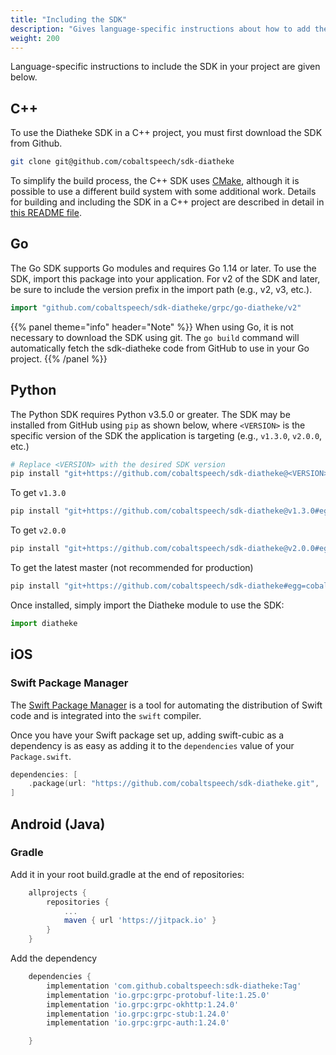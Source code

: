```yaml
---
title: "Including the SDK"
description: "Gives language-specific instructions about how to add the SDK to your project."
weight: 200
---
```


Language-specific instructions to include the SDK in your project
are given below.

<!--more-->

## C++

To use the Diatheke SDK in a C++ project, you must first
download the SDK from Github.

```bash
git clone git@github.com/cobaltspeech/sdk-diatheke
```

To simplify the build process, the C++ SDK uses [CMake](http://www.cmake.org),
although it is possible to use a different build system with some additional
work. Details for building and including the SDK in a C++ project are
described in detail in [this README file](https://github.com/cobaltspeech/sdk-diatheke/blob/master/grpc/cpp-diatheke/README.md).


## Go
The Go SDK supports Go modules and requires Go 1.14 or later. To use the
SDK, import this package into your application. For v2 of the SDK and later,
be sure to include the version prefix in the import path (e.g., v2, v3, etc.).

``` go
import "github.com/cobaltspeech/sdk-diatheke/grpc/go-diatheke/v2"
```

{{% panel theme="info" header="Note" %}}
When using Go, it is not necessary to download the SDK using git.
The `go build` command will automatically fetch the sdk-diatheke code
from GitHub to use in your Go project.
{{% /panel %}}


## Python
The Python SDK requires Python v3.5.0 or greater. The SDK may be installed
from GitHub using `pip` as shown below, where `<VERSION>` is the specific
version of the SDK the application is targeting (e.g., `v1.3.0`, `v2.0.0`, etc.)

```bash
# Replace <VERSION> with the desired SDK version
pip install "git+https://github.com/cobaltspeech/sdk-diatheke@<VERSION>#egg=cobalt-diatheke&subdirectory=grpc/py-diatheke"
```

To get `v1.3.0`
```bash
pip install "git+https://github.com/cobaltspeech/sdk-diatheke@v1.3.0#egg=cobalt-diatheke&subdirectory=grpc/py-diatheke"
```

To get `v2.0.0`
```bash
pip install "git+https://github.com/cobaltspeech/sdk-diatheke@v2.0.0#egg=cobalt-diatheke&subdirectory=grpc/py-diatheke"
```

To get the latest master (not recommended for production)
```bash
pip install "git+https://github.com/cobaltspeech/sdk-diatheke#egg=cobalt-diatheke&subdirectory=grpc/py-diatheke"
```

Once installed, simply import the Diatheke module to use the SDK:

```python
import diatheke
```

## iOS

### Swift Package Manager

The [Swift Package Manager](https://swift.org/package-manager/) is a tool
for automating the distribution of Swift code and is integrated into the
`swift` compiler.

Once you have your Swift package set up, adding swift-cubic as a
dependency is as easy as adding it to the `dependencies` value of your
`Package.swift`.

```swift
dependencies: [
    .package(url: "https://github.com/cobaltspeech/sdk-diatheke.git", .upToNextMajor(from: "2.0"))
]
```

## Android (Java)

### Gradle 

Add it in your root build.gradle at the end of repositories:

```gradle 
    allprojects {
		repositories {
			...
			maven { url 'https://jitpack.io' }
		}
	}
```
Add the dependency
```gradle 
    dependencies {
        implementation 'com.github.cobaltspeech:sdk-diatheke:Tag'
        implementation 'io.grpc:grpc-protobuf-lite:1.25.0'
        implementation 'io.grpc:grpc-okhttp:1.24.0'
        implementation 'io.grpc:grpc-stub:1.24.0'
        implementation 'io.grpc:grpc-auth:1.24.0'

	}
```
